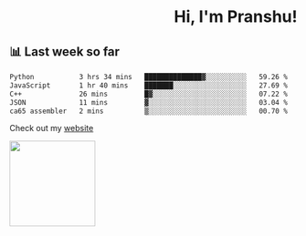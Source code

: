 <div align="right" >
   
   <H1>Hi, I'm Pranshu!</H1>

</div>

## 📊 Last week so far
<!--START_SECTION:waka-->

```txt
Python           3 hrs 34 mins   ██████████████▓░░░░░░░░░░   59.26 %
JavaScript       1 hr 40 mins    ███████░░░░░░░░░░░░░░░░░░   27.69 %
C++              26 mins         █▓░░░░░░░░░░░░░░░░░░░░░░░   07.22 %
JSON             11 mins         ▓░░░░░░░░░░░░░░░░░░░░░░░░   03.04 %
ca65 assembler   2 mins          ▒░░░░░░░░░░░░░░░░░░░░░░░░   00.70 %
```

<!--END_SECTION:waka-->

Check out my [website](https://pranshu05.vercel.app)

<img align="left" width="150" src="https://user-images.githubusercontent.com/70943732/209951571-93b7afe5-f523-4683-b725-5d94b287e94e.png">

